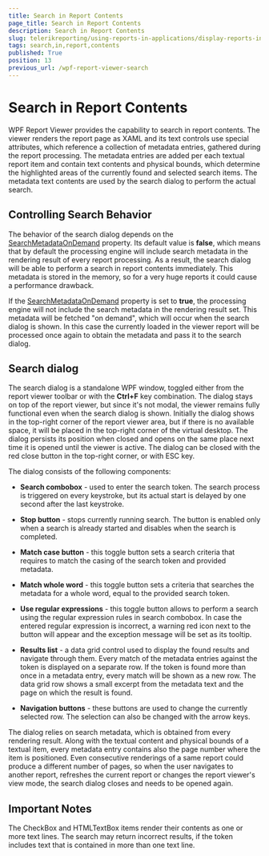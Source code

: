 ```yaml
---
title: Search in Report Contents
page_title: Search in Report Contents 
description: Search in Report Contents
slug: telerikreporting/using-reports-in-applications/display-reports-in-applications/wpf-application/search-in-report-contents
tags: search,in,report,contents
published: True
position: 13
previous_url: /wpf-report-viewer-search
---
```


# Search in Report Contents

WPF Report Viewer provides the capability to search in report contents. The viewer renders the report page as XAML and its text controls use special attributes, which reference a collection of metadata entries, gathered during the report processing. The metadata entries are added per each textual report item and contain text contents and physical bounds, which determine the highlighted areas of the currently found and selected search items. The metadata text contents are used by the search dialog to perform the actual search. 

## Controlling Search Behavior

The behavior of the search dialog depends on the [SearchMetadataOnDemand](/reporting/api/Telerik.ReportViewer.Wpf#Telerik_ReportViewer_Wpf_SearchMetadataOnDemand) property. Its default value is __false__, which means that by default the processing engine will include search metadata in the rendering result of every report processing. As a result, the search dialog will be able to perform a search in report contents immediately. This metadata is stored in the memory, so for a very huge reports it could cause a performance drawback. 

If the [SearchMetadataOnDemand](/reporting/api/Telerik.ReportViewer.Wpf#Telerik_ReportViewer_Wpf_SearchMetadataOnDemand) property is set to __true__, the processing engine will not include the search metadata in the rendering result set. This metadata will be fetched "on demand", which will occur when the search dialog is shown. In this case the currently loaded in the viewer report will be processed once again to obtain the metadata and pass it to the search dialog. 

## Search dialog

The search dialog is a standalone WPF window, toggled either from the report viewer toolbar or with the __Ctrl+F__ key combination. The dialog stays on top of the report viewer, but since it's not modal, the viewer remains fully functional even when the search dialog is shown. Initially the dialog shows in the top-right corner of the report viewer area, but if there is no available space, it will be placed in the top-right corner of the virtual desktop. The dialog persists its position when closed and opens on the same place next time it is opened until the viewer is active. The dialog can be closed with the red close button in the top-right corner, or with ESC key. 

The dialog consists of the following components: 

* __Search combobox__ - used to enter the search token. The search process is triggered on every keystroke, but its actual start is delayed by one second after the last keystroke. 

* __Stop button__ - stops currently running search. The button is enabled only when a search is already started and disables when the search is completed. 

* __Match case button__ - this toggle button sets a search criteria that requires to match the casing of the search token and provided metadata. 

* __Match whole word__ - this toggle button sets a criteria that searches the metadata for a whole word, equal to the provided search token. 

* __Use regular expressions__ - this toggle button allows to perform a search using the regular expression rules in search combobox. In case the entered regular expression is incorrect, a warning red icon next to the button will appear and the exception message will be set as its tooltip. 

* __Results list__ - a data grid control used to display the found results and navigate through them. Every match of the metadata entries against the token is displayed on a separate row. If the token is found more than once in a metadata entry, every match will be shown as a new row. The data grid row shows a small excerpt from the metadata text and the page on which the result is found. 

* __Navigation buttons__ - these buttons are used to change the currently selected row. The selection can also be changed with the arrow keys. 

The dialog relies on search metadata, which is obtained from every rendering result. Along with the textual content and physical bounds of a textual item, every metadata entry contains also the page number where the item is positioned. Even consecutive renderings of a same report could produce a different number of pages, so when the user navigates to another report, refreshes the current report or changes the report viewer's view mode, the search dialog closes and needs to be opened again. 

## Important Notes

The CheckBox and HTMLTextBox items render their contents as one or more text lines. The search may return incorrect results, if the token includes text that is contained in more than one text line. 
